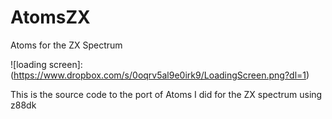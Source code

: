 # AtomsZX
Atoms for the ZX Spectrum

![loading screen]: (https://www.dropbox.com/s/0oqrv5al9e0irk9/LoadingScreen.png?dl=1)

This is the source code to the port of Atoms I did for the ZX spectrum using z88dk
